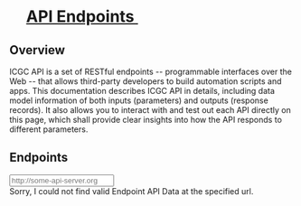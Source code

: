 <h1 id="dictionary-viewer" class="no-auto-render">
    <span class="header-badge" style="padding: 0.75rem 0.5rem 0.75rem 1.35rem">
        <i class="icon-flow-branch"></i>
    </span>
    <a class="header-text-link" style="vertical-align: top" href="#dictionary-viewer" title="Click on this header and copy URL to link to this section.">
        API Endpoints&nbsp;<i class="icon-share-1"></i>
    </a>
</h1>
  <div class="light swagger-ui full-width-content">
    <div class="content">
      <section>
        <h2>Overview</h2>
        <summary>
          ICGC API is a set of RESTful endpoints -- programmable interfaces over the Web -- that allows third-party developers to build automation scripts and apps. This documentation describes ICGC API in details, including data model information of both inputs (parameters) and outputs (response records). It also allows you to interact with and test out each API directly on this page, which shall provide clear insights into how the API responds to different parameters.
        </summary>
      </section>
      <section>
        <div class="endpoint-banner">
            <h2 class="endpoint-header">Endpoints</h2>
            <div class="endpoint-controls">
                <div class="endpoint-server-config-container">
                    <div class="endpoint-server-label"></div>
                    <div class="btn-group-container">
                        <div id="url-input-group" class="input-group input-group-sm">
                            <input type="text" id="server-endpoint-url" class="form-control"  placeholder="http://some-api-server.org" value="" size="20">
                            <span class="input-group-addon" id="server-endpoint-url-path"></span>
                        </div>
                    </div>
                    <div>
                         <a href="#" id="change-base-server-bttn" title="Click the cog to change where the API page is point at...">
                            <i class="icon-cog"></i>
                         </a>
                    </div>
                </div>
            </div>
        </div>
        <article>
          <div id="swagger-error">
             Sorry, I could not find valid Endpoint API Data at the specified url.
          </div>
          <div id="message-bar" class="swagger-ui-wrap">
            &nbsp;
          </div>
          <div id="swagger-ui-container" class="swagger-ui-wrap" />
        </article>
      </section>
    </div>
  </div>

  <script type="text/javascript" src="/vendor/swagger-ui/lib/shred.bundle.js"></script>
  <script src="http://code.jquery.com/jquery-migrate-1.2.1.js"></script>
  <script src="/vendor/swagger-ui/lib/jquery.slideto.min.js" type='text/javascript'></script>
  <script src="/vendor/swagger-ui/lib/jquery.wiggle.min.js" type='text/javascript'></script>
  <script src="/vendor/swagger-ui/lib/jquery.ba-bbq.min.js" type='text/javascript'></script>
  <script src="/vendor/swagger-ui/lib/handlebars-1.0.0.js" type='text/javascript'></script>
  <script src="/vendor/swagger-ui/lib/underscore-min.js" type='text/javascript'></script>
  <script src="/vendor/swagger-ui/lib/backbone-min.js" type='text/javascript'></script>
  <script src="/vendor/swagger-ui/lib/swagger.js" type='text/javascript'></script>
  <script src="/vendor/swagger-ui/swagger-ui.js" type='text/javascript'></script>
  <script src="/js/api-endpoint.js"></script>
  <link href='/vendor/swagger-ui/css/screen.css' media='screen' rel='stylesheet' type='text/css'/>
  <link href='/vendor/swagger-ui/css/styles.css' media='screen' rel='stylesheet' type='text/css'/>